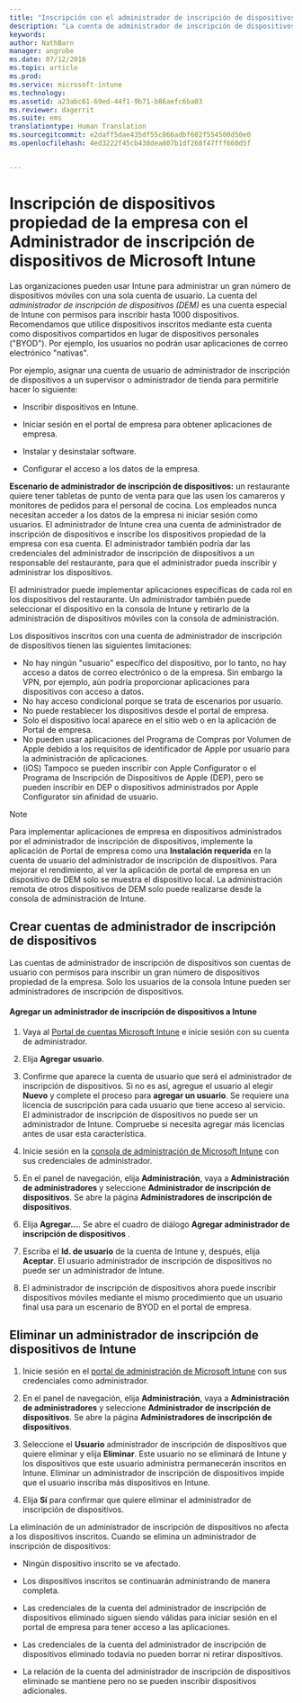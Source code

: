 ```yaml
---
title: "Inscripción con el administrador de inscripción de dispositivos | Microsoft Intune"
description: "La cuenta de administrador de inscripción de dispositivos (DEM) puede administrar un gran número de dispositivos móviles corporativos y compartidos con una única cuenta de usuario."
keywords: 
author: NathBarn
manager: angrobe
ms.date: 07/12/2016
ms.topic: article
ms.prod: 
ms.service: microsoft-intune
ms.technology: 
ms.assetid: a23abc61-69ed-44f1-9b71-b86aefc6ba03
ms.reviewer: dagerrit
ms.suite: ems
translationtype: Human Translation
ms.sourcegitcommit: e2daff5dae435df55c866adbf602f554500d50e0
ms.openlocfilehash: 4ed3222f45cb438dea807b1df268f47fff660d5f


---
```



# Inscripción de dispositivos propiedad de la empresa con el Administrador de inscripción de dispositivos de Microsoft Intune
Las organizaciones pueden usar Intune para administrar un gran número de dispositivos móviles con una sola cuenta de usuario. La cuenta del *administrador de inscripción de dispositivos (DEM)* es una cuenta especial de Intune con permisos para inscribir hasta 1000 dispositivos. Recomendamos que utilice dispositivos inscritos mediante esta cuenta como dispositivos compartidos en lugar de dispositivos personales ("BYOD"). Por ejemplo, los usuarios no podrán usar aplicaciones de correo electrónico "nativas".

Por ejemplo, asignar una cuenta de usuario de administrador de inscripción de dispositivos a un supervisor o administrador de tienda para permitirle hacer lo siguiente:

-   Inscribir dispositivos en Intune.

-   Iniciar sesión en el portal de empresa para obtener aplicaciones de empresa.

-   Instalar y desinstalar software.

-   Configurar el acceso a los datos de la empresa.


**Escenario de administrador de inscripción de dispositivos:** un restaurante quiere tener tabletas de punto de venta para que las usen los camareros y monitores de pedidos para el personal de cocina. Los empleados nunca necesitan acceder a los datos de la empresa ni iniciar sesión como usuarios. El administrador de Intune crea una cuenta de administrador de inscripción de dispositivos e inscribe los dispositivos propiedad de la empresa con esa cuenta. El administrador también podría dar las credenciales del administrador de inscripción de dispositivos a un responsable del restaurante, para que el administrador pueda inscribir y administrar los dispositivos.

El administrador puede implementar aplicaciones específicas de cada rol en los dispositivos del restaurante. Un administrador también puede seleccionar el dispositivo en la consola de Intune y retirarlo de la administración de dispositivos móviles con la consola de administración.

Los dispositivos inscritos con una cuenta de administrador de inscripción de dispositivos tienen las siguientes limitaciones:
  - No hay ningún "usuario" específico del dispositivo, por lo tanto, no hay acceso a datos de correo electrónico o de la empresa. Sin embargo la VPN, por ejemplo, aún podría proporcionar aplicaciones para dispositivos con acceso a datos.
  - No hay acceso condicional porque se trata de escenarios por usuario.
  - No puede restablecer los dispositivos desde el portal de empresa.
  - Solo el dispositivo local aparece en el sitio web o en la aplicación de Portal de empresa.
  - No pueden usar aplicaciones del Programa de Compras por Volumen de Apple debido a los requisitos de identificador de Apple por usuario para la administración de aplicaciones.
  - (iOS) Tampoco se pueden inscribir con Apple Configurator o el Programa de Inscripción de Dispositivos de Apple (DEP), pero se pueden inscribir en DEP o dispositivos administrados por Apple Configurator sin afinidad de usuario.

> [!NOTE]
> Para implementar aplicaciones de empresa en dispositivos administrados por el administrador de inscripción de dispositivos, implemente la aplicación de Portal de empresa como una **Instalación requerida** en la cuenta de usuario del administrador de inscripción de dispositivos.
> Para mejorar el rendimiento, al ver la aplicación de portal de empresa en un dispositivo de DEM solo se muestra el dispositivo local. La administración remota de otros dispositivos de DEM solo puede realizarse desde la consola de administración de Intune.

## Crear cuentas de administrador de inscripción de dispositivos
Las cuentas de administrador de inscripción de dispositivos son cuentas de usuario con permisos para inscribir un gran número de dispositivos propiedad de la empresa. Solo los usuarios de la consola Intune pueden ser administradores de inscripción de dispositivos.

#### Agregar un administrador de inscripción de dispositivos a Intune

1.  Vaya al [Portal de cuentas Microsoft Intune](http://go.microsoft.com/fwlink/?LinkId=698854) e inicie sesión con su cuenta de administrador.

2.  Elija **Agregar usuario**.

3.  Confirme que aparece la cuenta de usuario que será el administrador de inscripción de dispositivos. Si no es así, agregue el usuario al elegir **Nuevo** y complete el proceso para **agregar un usuario**. Se requiere una licencia de suscripción para cada usuario que tiene acceso al servicio. El administrador de inscripción de dispositivos no puede ser un administrador de Intune. Compruebe si necesita agregar más licencias antes de usar esta característica.

4.  Inicie sesión en la [consola de administración de Microsoft Intune](http://manage.microsoft.com) con sus credenciales de administrador.

5.  En el panel de navegación, elija **Administración**, vaya a **Administración de administradores** y seleccione **Administrador de inscripción de dispositivos**. Se abre la página **Administradores de inscripción de dispositivos**.

6.  Elija **Agregar...**. Se abre el cuadro de diálogo **Agregar administrador de inscripción de dispositivos** .

7.  Escriba el **Id. de usuario** de la cuenta de Intune y, después, elija **Aceptar**. El usuario administrador de inscripción de dispositivos no puede ser un administrador de Intune.

8.  El administrador de inscripción de dispositivos ahora puede inscribir dispositivos móviles mediante el mismo procedimiento que un usuario final usa para un escenario de BYOD en el portal de empresa.

## Eliminar un administrador de inscripción de dispositivos de Intune

1.  Inicie sesión en el [portal de administración de Microsoft Intune](http://manage.microsoft.com) con sus credenciales como administrador.

2.  En el panel de navegación, elija **Administración**, vaya a **Administración de administradores** y seleccione **Administrador de inscripción de dispositivos**. Se abre la página **Administradores de inscripción de dispositivos**.

3.  Seleccione el **Usuario** administrador de inscripción de dispositivos que quiere eliminar y elija **Eliminar**. Este usuario no se eliminará de Intune y los dispositivos que este usuario administra permanecerán inscritos en Intune. Eliminar un administrador de inscripción de dispositivos impide que el usuario inscriba más dispositivos en Intune.

4.  Elija **Sí** para confirmar que quiere eliminar el administrador de inscripción de dispositivos.

La eliminación de un administrador de inscripción de dispositivos no afecta a los dispositivos inscritos. Cuando se elimina un administrador de inscripción de dispositivos:

-   Ningún dispositivo inscrito se ve afectado.

-   Los dispositivos inscritos se continuarán administrando de manera completa.

-   Las credenciales de la cuenta del administrador de inscripción de dispositivos eliminado siguen siendo válidas para iniciar sesión en el portal de empresa para tener acceso a las aplicaciones.

-   Las credenciales de la cuenta del administrador de inscripción de dispositivos eliminado todavía no pueden borrar ni retirar dispositivos.

-   La relación de la cuenta del administrador de inscripción de dispositivos eliminado se mantiene pero no se pueden inscribir dispositivos adicionales.



<!--HONumber=Sep16_HO2-->


